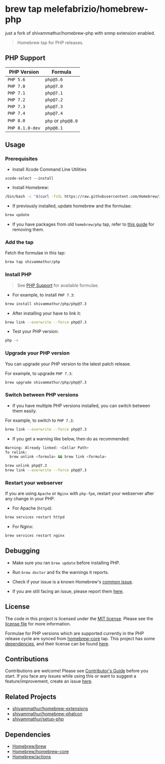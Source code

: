# brew tap melefabrizio/homebrew-php

just a fork of shivammathur/homebrew-php with snmp extension enabled.


> Homebrew tap for PHP releases.

## PHP Support

|PHP Version|Formula|
|--- |--- |
`PHP 5.6`|`php@5.6`|
`PHP 7.0`|`php@7.0`|
`PHP 7.1`|`php@7.1`|
`PHP 7.2`|`php@7.2`|
`PHP 7.3`|`php@7.3`|
`PHP 7.4`|`php@7.4`|
`PHP 8.0`|`php` or `php@8.0`|
`PHP 8.1.0-dev`|`php@8.1`|

## Usage

### Prerequisites

- Install Xcode Command Line Utilities

```
xcode-select --install
```

- Install Homebrew:

```zsh
/bin/bash -c "$(curl -fsSL https://raw.githubusercontent.com/Homebrew/install/master/install.sh)"
```

- If previously installed, update homebrew and the formulae:

```zsh
brew update
```

- If you have packages from old `homebrew/php` tap, refer to [this guide](https://github.com/shivammathur/homebrew-php/wiki/Cleanup) for removing them.  

### Add the tap

Fetch the formulae in this tap:

```zsh
brew tap shivammathur/php
```

### Install PHP

> See [PHP Support](#php-support) for available formulae.

- For example, to install `PHP 7.3`:

```zsh 
brew install shivammathur/php/php@7.3
```

- After installing your have to link it:

```zsh
brew link --overwrite --force php@7.3
```

- Test your PHP version:

```zsh
php -v
```

### Upgrade your PHP version

You can upgrade your PHP version to the latest patch release.

For example, to upgrade `PHP 7.3`:

```zsh
brew upgrade shivammathur/php/php@7.3
```

### Switch between PHP versions

- If you have multiple PHP versions installed, you can switch between them easily.

For example, to switch to `PHP 7.3`:

```zsh
brew link --overwrite --force php@7.3
```

- If you get a warning like below, then do as recommended:

```zsh
Warning: Already linked: <Cellar Path>
To relink:
  brew unlink <formula> && brew link <formula>
```

```zsh
brew unlink php@7.3
brew link --overwrite --force php@7.3
```

### Restart your webserver

If you are using `Apache` or `Nginx` with `php-fpm`, restart your webserver after any change in your PHP.

- For Apache (`httpd`):

```zsh
brew services restart httpd
```
- For Nginx:

```zsh
brew services restart nginx
```

## Debugging

- Make sure you ran `brew update` before installing PHP.

- Run `brew doctor` and fix the warnings it reports.

- Check if your issue is a known Homebrew's [common issue](https://docs.brew.sh/Common-Issues).

- If you are still facing an issue, please report them [here](https://github.com/shivammathur/homebrew-php/issues).

## License

The code in this project is licensed under the [MIT license](http://choosealicense.com/licenses/mit/).
Please see the [license file](LICENSE) for more information.

Formulae for PHP versions which are supported currently in the PHP release cycle are synced from [homebrew-core](https://github.com/Homebrew/homebrew-core) tap.
This project has some [dependencies](#dependencies), and their license can be found [here](LICENSE_HOMEBREW).


## Contributions

Contributions are welcome!
Please see [Contributor's Guide](.github/CONTRIBUTING.md "shivammathur/homebrew-php contribution guide") before you start.
If you face any issues while using this or want to suggest a feature/improvement, create an issue [here](https://github.com/shivammathur/homebrew-php/issues "Issues reported").


## Related Projects

- [shivammathur/homebrew-extensions](https://github.com/shivammathur/homebrew-extensions "Tap for PHP extensions")
- [shivammathur/homebrew-phalcon](https://github.com/shivammathur/homebrew-phalcon "Tap for psr and phalcon extensions")
- [shivammathur/setup-php](https://github.com/shivammathur/setup-php "Setup PHP in GitHub Actions")

## Dependencies

- [Homebrew/brew](https://github.com/Homebrew/brew "Homebrew GitHub Repo")
- [Homebrew/homebrew-core](https://github.com/Homebrew/homebrew-core "Homebrew core tap")
- [Homebrew/actions](https://github.com/Homebrew/actions "Homebrew GitHub Actions")
